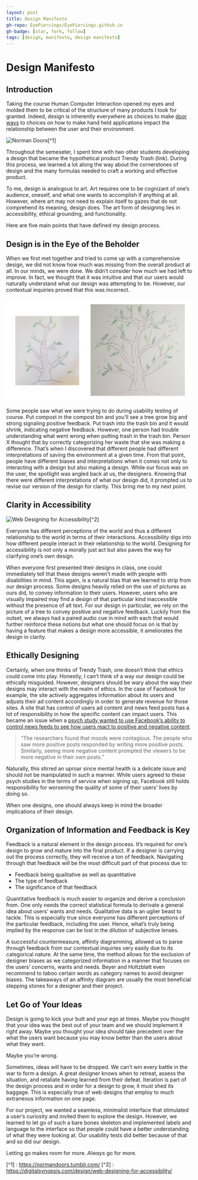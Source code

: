 ```yaml
---
layout: post
title: Design Manifesto
gh-repo: EyePiercings/EyePiercings.github.io
gh-badge: [star, fork, follow]
tags: [design, manifesto, design manifesto]
---
```


# Design Manifesto


## Introduction

Taking the course Human Computer Interaction opened my eyes and molded them to be critical of the structure of many products I took for granted. Indeed, design is inherently everywhere as choices to make [door ways](https://glow.williams.edu/courses/2221560/files/folder/readings?preview=123981970)
to choices on how to make hand held applications impact the relationship between the user and their environment. 

![Norman Doors](https://78.media.tumblr.com/c14fea77b9df87a467c2ce4acb02fa4f/tumblr_o45jhxR3iN1voxm0xo1_400.png)[^1]

Throughout the semeseter, I spent time with two other students developing a design that became the hypothetical product Trendy Trash (link). During this process, we learned a lot along the way about the cornerstones of design and the many formulas needed to craft a working and effective product. 

To me, design is analogous to art. Art requires one to be cognizant of one’s audience, oneself, and what one wants to accomplish if anything at all. However, where art may not need to explain itself to gazes that do not comprehend its meaning, design does. The art form of designing lies in accessibility, ethical grounding, and functionality.

Here are five main points that have defined my design process.


## Design is in the Eye of the Beholder

When we first met together and tried to come up with a comprehensive design, we did not know how much was missing from the overall product at all. In our minds, we were done. We didn’t consider how much we had left to improve. In fact, we thought that it was intuitive and that our users would naturally understand what our design was attempting to be. However, our contextual inquiries proved that this was incorrect.

![Big and Little Tree](../img/projImg/usability/u9.jpg)

Some people saw what we were trying to do during usability testing of course. Put compost in the compost bin and you’ll see a tree grow big and strong signaling positive feedback. Put trash into the trash bin and it would shrink, indicating negative feedback. However, one person had trouble understanding what went wrong when putting trash in the trash bin. Person X thought that by correctly categorizing her waste that she was making a difference. That’s when I discovered that different people had different interpretations of saving the environment at a given time. From that point, people have different biases and interpretations when it comes not only to interacting with a design but also making a design. While our focus was on the user, the spotlight was angled back at us, the designers. Knowing that there were different interpretations of what our design did, it prompted us to revise our version of the design for clarity. This bring me to my next point.

## Clarity in Accessibility

![Web Designing for Accessibility](https://digitalsynopsis.com/wp-content/uploads/2016/09/web-designing-for-accessibility.jpg)[^2]

Everyone has different perceptions of the world and thus a different relationship to the world in terms of their interactions. Accessibility digs into how different people interact in their relationship to the world. Designing for accessibility is not only a morally just act but also paves the way for clarifying one’s own design. 

When everyone first presented their designs in class, one could immediately tell that these designs weren’t made with people with disabilities in mind. This again, is a natural bias that we learned to strip from our design process. Some designs heavily relied on the use of pictures as ours did, to convey information to their users. However, users who are visually impaired may find a design of that particular kind inaccessible without the presence of alt text. For our design in particular, we rely on the picture of a tree to convey positive and negative feedback. Luckily from the outset, we always had a paired audio cue in mind with each that would further reinforce these notions but what one should focus on is that by having a feature that makes a design more accessible, it ameliorates the design in clarity.

## Ethically Designing

Certainly, when one thinks of Trendy Trash, one doesn’t think that ethics could come into play. Honestly, I can’t think of a way our design could be ethically misguided. However, designers should be wary about the way their designs may interact with the realm of ethics. In the case of Facebook for example, the site actively aggregates information about its users and adjusts their ad content accordingly in order to generate revenue for those sites. A site that has control of users ad content and news feed posts has a lot of responsibility in how the specific content can impact users. This became an issue when a [psych study wanted to use Facebook’s ability to control news feeds to see how users react to positive and negative content](https://www.nytimes.com/2014/06/30/technology/facebook-tinkers-with-users-emotions-in-news-feed-experiment-stirring-outcry.html). 

> “The researchers found that moods were contagious. The people who saw more positive posts responded by writing more positive posts. Similarly, seeing more negative content prompted the viewers to be more negative in their own posts.” 

Naturally, this stirred an uproar since mental health is a delicate issue and should not be manipulated in such a manner. While users agreed to these psych studies in the terms of service when signing up, Facebook still holds responsibility for worsening the quality of some of their users’ lives by doing so.

When one designs, one should always keep in mind the broader implications of their design. 

## Organization of Information and Feedback is Key

Feedback is a natural element in the design process. It’s required for one’s design to grow and mature into the final product. If a designer is carrying out the process correctly, they will receive a ton of feedback. Navigating through that feedback will be the most difficult part of that process due to:

- Feedback being qualitative as well as quantitative
- The type of feedback
- The significance of that feedback

Quantitative feedback is much easier to organize and derive a conclusion from. One only needs the correct statistical formula to derivate a general idea about users’ wants and needs. Qualitative data is an uglier beast to tackle. This is especially true since everyone has different perceptions of the particular feedback, including the user. Hence, what’s truly being implied by the response can be lost in the dilution of subjective lenses.

A successful countermeasure, affinity diagramming, allowed us to parse through feedback from our contextual inquiries very easily due to its categorical nature. At the same time, the method allows for the exclusion of designer biases as we categorized information in a manner that focuses on the users’ concerns, wants and needs. Beyer and Holtzblatt even recommend to taboo certain words as category names to avoid designer biases. The takeaways of an affinity diagram are usually the most beneficial stepping stones for a designer and their project.

## Let Go of Your Ideas

Design is going to kick your butt and your ego at times. Maybe you thought that your idea was the best out of your team and we should implement it right away. Maybe you thought your idea should take precedent over the what the users want because you may know better than the users about what they want.

Maybe you’re wrong.

Sometimes, ideas will have to be dropped. We can’t win every battle in the war to form a design. A great designer knows when to retreat, assess the situation, and retaliate having learned from their defeat. Iteration is part of the design process and in order for a design to grow, it must shed its baggage. This is especially true of web designs that employ to much extraneous information on one page. 

For our project, we wanted a seamless, minimalist interface that stimulated a user’s curiosity and invited them to explore the design. However, we learned to let go of such a bare bones skeleton and implemented labels and language to the interface so that people could have a better understanding of what they were looking at. Our usability tests did better because of that and so did our design. 

Letting go makes room for more. *Always* go for more.

[^1] : https://normandoors.tumblr.com/
[^2] : https://digitalsynopsis.com/design/web-designing-for-accessibility/